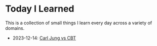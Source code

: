 # Today I Learned

This is a collection of small things I learn every day across a variety of domains.

- 2023-12-14: [Carl Jung vs CBT]


[Carl Jung vs CBT]: ./2023-12-14_carl_jung_vs_CBT.md#carl-jung-vs-cbt "Carl Jung vs CBT"